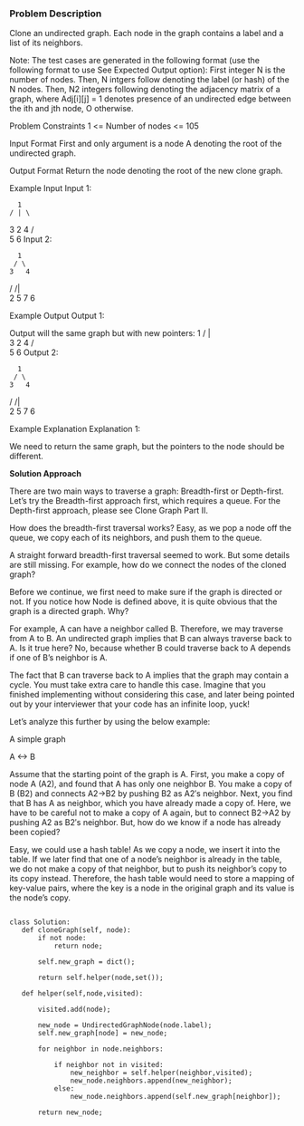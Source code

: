 ### Problem Description

Clone an undirected graph. Each node in the graph contains a label and a list of its neighbors.

Note: The test cases are generated in the following format (use the following format to use See Expected Output option):
First integer N is the number of nodes.
Then, N intgers follow denoting the label (or hash) of the N nodes.
Then, N2 integers following denoting the adjacency matrix of a graph, where Adj[i][j] = 1 denotes presence of an undirected edge between the ith and jth node, O otherwise.



Problem Constraints
1 <= Number of nodes <= 105



Input Format
First and only argument is a node A denoting the root of the undirected graph.



Output Format
Return the node denoting the root of the new clone graph.



Example Input
Input 1:

      1
    / | \
   3  2  4
        / \
       5   6
Input 2:

      1
     / \
    3   4
   /   /|\
  2   5 7 6


Example Output
Output 1:

 Output will the same graph but with new pointers:
      1
    / | \
   3  2  4
        / \
       5   6
Output 2:

      1
     / \
    3   4
   /   /|\
  2   5 7 6


Example Explanation
Explanation 1:

 We need to return the same graph, but the pointers to the node should be different.
 
 
 **Solution Approach**
 
 There are two main ways to traverse a graph: Breadth-first or Depth-first. Let’s try the Breadth-first approach first, which requires a queue. For the Depth-first approach, please see Clone Graph Part II.

How does the breadth-first traversal works? Easy, as we pop a node off the queue, we copy each of its neighbors, and push them to the queue.

A straight forward breadth-first traversal seemed to work. But some details are still missing. For example, how do we connect the nodes of the cloned graph?

Before we continue, we first need to make sure if the graph is directed or not. If you notice how Node is defined above, it is quite obvious that the graph is a directed graph. Why?

For example, A can have a neighbor called B. Therefore, we may traverse from A to B. An undirected graph implies that B can always traverse back to A. Is it true here? No, because whether B could traverse back to A depends if one of B’s neighbor is A.

The fact that B can traverse back to A implies that the graph may contain a cycle. You must take extra care to handle this case. Imagine that you finished implementing without considering this case, and later being pointed out by your interviewer that your code has an infinite loop, yuck!

Let’s analyze this further by using the below example:

A simple graph

A <-> B

Assume that the starting point of the graph is A. First, you make a copy of node A (A2), and found that A has only one neighbor B. You make a copy of B (B2) and connects A2->B2 by pushing B2 as A2′s neighbor. Next, you find that B has A as neighbor, which you have already made a copy of. Here, we have to be careful not to make a copy of A again, but to connect B2->A2 by pushing A2 as B2′s neighbor. But, how do we know if a node has already been copied?

Easy, we could use a hash table! As we copy a node, we insert it into the table. If we later find that one of a node’s neighbor is already in the table, we do not make a copy of that neighbor, but to push its neighbor’s copy to its copy instead. Therefore, the hash table would need to store a mapping of key-value pairs, where the key is a node in the original graph and its value is the node’s copy.

 
 ```
 
 class Solution:
    def cloneGraph(self, node):
        if not node:
            return node;
        
        self.new_graph = dict();
        
        return self.helper(node,set());
    
    def helper(self,node,visited):
        
        visited.add(node);
        
        new_node = UndirectedGraphNode(node.label);
        self.new_graph[node] = new_node;

        for neighbor in node.neighbors:

            if neighbor not in visited:
                new_neighbor = self.helper(neighbor,visited);
                new_node.neighbors.append(new_neighbor);
            else:
                new_node.neighbors.append(self.new_graph[neighbor]);
        
        return new_node;
        
 
 ```
